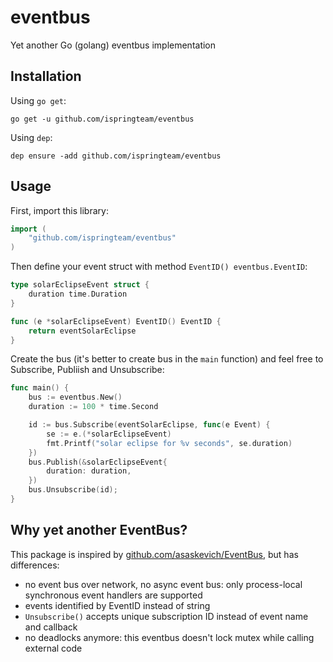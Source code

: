 # eventbus

Yet another Go (golang) eventbus implementation

## Installation

Using `go get`:

```
go get -u github.com/ispringteam/eventbus
```

Using `dep`:

```
dep ensure -add github.com/ispringteam/eventbus
```

## Usage

First, import this library:

```go
import (
    "github.com/ispringteam/eventbus"
)
```

Then define your event struct with method `EventID() eventbus.EventID`:

```go
type solarEclipseEvent struct {
	duration time.Duration
}

func (e *solarEclipseEvent) EventID() EventID {
	return eventSolarEclipse
}
```

Create the bus (it's better to create bus in the `main` function) and feel free to Subscribe, Publiish and Unsubscribe:

```go
func main() {
	bus := eventbus.New()
	duration := 100 * time.Second

	id := bus.Subscribe(eventSolarEclipse, func(e Event) {
		se := e.(*solarEclipseEvent)
		fmt.Printf("solar eclipse for %v seconds", se.duration)
	})
	bus.Publish(&solarEclipseEvent{
		duration: duration,
	})
	bus.Unsubscribe(id);
}
```

## Why yet another EventBus?

This package is inspired by [github.com/asaskevich/EventBus](https://github.com/asaskevich/EventBus), but has differences:

* no event bus over network, no async event bus: only process-local synchronous event handlers are supported
* events identified by EventID instead of string
* `Unsubscribe()` accepts unique subscription ID instead of event name and callback
* no deadlocks anymore: this eventbus doesn't lock mutex while calling external code
